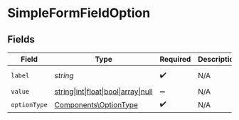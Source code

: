 # SimpleFormFieldOption


## Fields

| Field                                                                                     | Type                                                                                      | Required                                                                                  | Description                                                                               | Example                                                                                   |
| ----------------------------------------------------------------------------------------- | ----------------------------------------------------------------------------------------- | ----------------------------------------------------------------------------------------- | ----------------------------------------------------------------------------------------- | ----------------------------------------------------------------------------------------- |
| `label`                                                                                   | *string*                                                                                  | :heavy_check_mark:                                                                        | N/A                                                                                       | General Channel                                                                           |
| `value`                                                                                   | [string\|int\|float\|bool\|array\|null](../../Models/Components/SimpleFormFieldOptionValue.md) | :heavy_minus_sign:                                                                        | N/A                                                                                       |                                                                                           |
| `optionType`                                                                              | [Components\OptionType](../../Models/Components/OptionType.md)                            | :heavy_check_mark:                                                                        | N/A                                                                                       |                                                                                           |